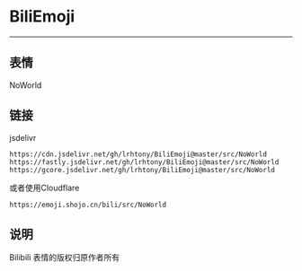 # BiliEmoji
---
## 表情
NoWorld
## 链接
jsdelivr
```
https://cdn.jsdelivr.net/gh/lrhtony/BiliEmoji@master/src/NoWorld
https://fastly.jsdelivr.net/gh/lrhtony/BiliEmoji@master/src/NoWorld
https://gcore.jsdelivr.net/gh/lrhtony/BiliEmoji@master/src/NoWorld
```
或者使用Cloudflare
```
https://emoji.shojo.cn/bili/src/NoWorld
```
## 说明
Bilibili 表情的版权归原作者所有
